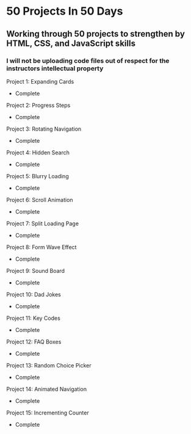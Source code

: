 # 50 Projects In 50 Days

## Working through 50 projects to strengthen by HTML, CSS, and JavaScript skills

### I will not be uploading code files out of respect for the instructors intellectual property

Project 1: Expanding Cards

- Complete

Project 2: Progress Steps

- Complete

Project 3: Rotating Navigation

- Complete

Project 4: Hidden Search

- Complete

Project 5: Blurry Loading

- Complete

Project 6: Scroll Animation

- Complete

Project 7: Split Loading Page

- Complete

Project 8: Form Wave Effect

- Complete

Project 9: Sound Board

- Complete

Project 10: Dad Jokes

- Complete

Project 11: Key Codes

- Complete

Project 12: FAQ Boxes

- Complete

Project 13: Random Choice Picker

- Complete

Project 14: Animated Navigation

- Complete

Project 15: Incrementing Counter

- Complete
